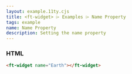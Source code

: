 ```yaml
---
layout: example.11ty.cjs
title: <ft-widget> ⌲ Examples ⌲ Name Property
tags: example
name: Name Property
description: Setting the name property
---
```


<ft-widget name="Earth"></ft-widget>

<h3>HTML</h3>

```html
<ft-widget name="Earth"></ft-widget>
```

